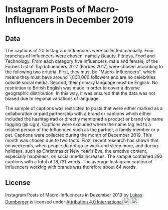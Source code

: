 # Instagram Posts of Macro-Influencers in December 2019

## Data

The captions of 20 Instagram Influencers were collected manually. Four branches of Influencers were chosen, namely Beauty, Fitness, Food and Technology. From each category five Influencers, male and female, of the Forbes List of Top Influencers 2017 (Forbes 2017) were chosen according to the following two criteria. First, they must be "Macro-Influencers", which means they must have around 1,000,000 followers and are no celebrities outside social media. Second, their primary language must be English. No restriction to British English was made in order to cover a diverse geographic distribution. In this way, it was ensured that the data was not biased due to regional variations of language.

The sample of captions was restricted to posts that were either marked as a collaboration or paid partnership with a brand or captions which either included the hashtag #ad or directly mentioned a product or brand via name tagging (@ sign). Captions were excluded where the name tag led to a related person of the Influencer, such as the partner, a family member or a pet. Captions were collected during the month of December 2019. This month was chosen due to two facts. First, recent research has shown that on weekends, when people do not go to work and sleep more, and during holidays, such as Christmas or New Year's Eve, the emotive content, especially happiness, on social media increases. The sample contained 293 captions with a total of 18,721 words. The average Instagram caption of Influencers working with brands was therefore about 64 words.

## License

 <p xmlns:cc="http://creativecommons.org/ns#" xmlns:dct="http://purl.org/dc/terms/">
 <span property="dct:title">Instagram Posts of Macro-Influencers in Dezember 2019</span> by <a rel="cc:attributionURL dct:creator" property="cc:attributionName" href="https://lukasdumberger.de">Lukas Dumberger</a> is licensed under 
 
 <a href="http://creativecommons.org/licenses/by/4.0/?ref=chooser-v1" target="_blank" rel="license noopener noreferrer" style="display:inline-block;">
    Attribution 4.0 International<img style="height:22px!important;margin-left:3px;vertical-align:text-bottom;" src="https://mirrors.creativecommons.org/presskit/icons/cc.svg?ref=chooser-v1"><img style="height:22px!important;margin-left:3px;vertical-align:text-bottom;" src="https://mirrors.creativecommons.org/presskit/icons/by.svg?ref=chooser-v1">
    </a>
 </p> 
